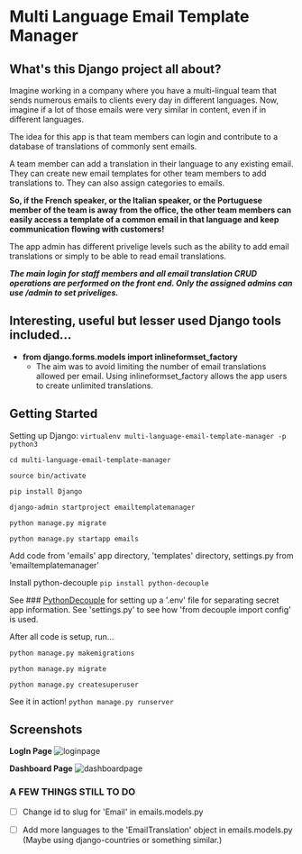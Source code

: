 # Multi Language Email Template Manager

## What's this Django project all about?
Imagine working in a company where you have a multi-lingual team that sends numerous emails to clients every day in different languages.
Now, imagine if a lot of those emails were very similar in content, even if in different languages.

The idea for this app is that team members can login and contribute to a database of translations of commonly sent emails.

A team member can add a translation in their language to any existing email.
They can create new email templates for other team members to add translations to.
They can also assign categories to emails.

**So, if the French speaker, or the Italian speaker, or the Portuguese member of the team is away from the office, the other team members can easily access a template of a common email in that language and keep communication flowing with customers!**

The app admin has different privelige levels such as the ability to add email translations or simply to be able to read email translations.

***The main login for staff members and all email translation CRUD operations are performed on the front end.  Only the assigned admins can use /admin to set priveliges.***

## Interesting, useful but lesser used Django tools included...
- **from django.forms.models import inlineformset_factory**
  - The aim was to avoid limiting the number of email translations allowed per email.  Using inlineformset_factory allows the app users to create unlimited translations.

## Getting Started
Setting up Django:
```virtualenv multi-language-email-template-manager -p python3```

```cd multi-language-email-template-manager```

```source bin/activate```

```pip install Django```

```django-admin startproject emailtemplatemanager```

```python manage.py migrate```

```python manage.py startapp emails```

Add code from 'emails' app directory, 'templates' directory, settings.py from 'emailtemplatemanager'

Install python-decouple
```pip install python-decouple```

See ### [PythonDecouple](https://pypi.org/project/python-decouple/) for setting up a '.env' file for separating secret app information.
See 'settings.py' to see how 'from decouple import config' is used.

After all code is setup, run...

```python manage.py makemigrations```

```python manage.py migrate```

```python manage.py createsuperuser```

See it in action!
```python manage.py runserver```


## Screenshots

**LogIn Page**
![loginpage](https://github.com/richardgourley/multi-language-email-template-manager/blob/main/sreenshots/login.png)

**Dashboard Page**
![dashboardpage](https://github.com/richardgourley/multi-language-email-template-manager/blob/main/sreenshots/dashboard.png)

### A FEW THINGS STILL TO DO
- [ ] Change id to slug for 'Email' in emails.models.py
- [ ] Add more languages to the 'EmailTranslation' object in emails.models.py (Maybe using django-countries or something similar.)



